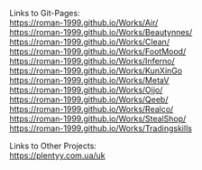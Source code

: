 Links to Git-Pages: \
https://roman-1999.github.io/Works/Air/ \
https://roman-1999.github.io/Works/Beautynnes/ \
https://roman-1999.github.io/Works/Clean/ \
https://roman-1999.github.io/Works/FootMood/ \
https://roman-1999.github.io/Works/Inferno/ \
https://roman-1999.github.io/Works/KunXinGo \
https://roman-1999.github.io/Works/MetaV \
https://roman-1999.github.io/Works/Ojjo/ \
https://roman-1999.github.io/Works/Qeeb/ \
https://roman-1999.github.io/Works/Realco/ \
https://roman-1999.github.io/Works/StealShop/ \
https://roman-1999.github.io/Works/Tradingskills 

Links to Other Projects: \
https://plentyy.com.ua/uk
